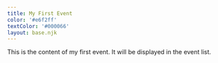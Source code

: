 ```yaml
---
title: My First Event
color: '#e6f2ff'
textColor: '#000066'
layout: base.njk
---
```


This is the content of my first event. It will be displayed in the event list.
